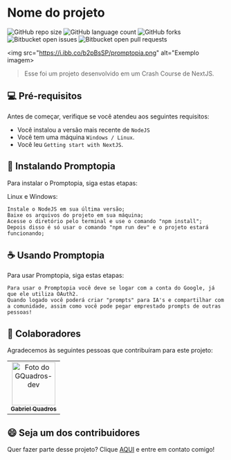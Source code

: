 # Nome do projeto

![GitHub repo size](https://img.shields.io/github/repo-size/iuricode/README-template?style=for-the-badge)
![GitHub language count](https://img.shields.io/github/languages/count/iuricode/README-template?style=for-the-badge)
![GitHub forks](https://img.shields.io/github/forks/iuricode/README-template?style=for-the-badge)
![Bitbucket open issues](https://img.shields.io/bitbucket/issues/iuricode/README-template?style=for-the-badge)
![Bitbucket open pull requests](https://img.shields.io/bitbucket/pr-raw/iuricode/README-template?style=for-the-badge)

<img src="https://i.ibb.co/b2pBsSP/promptopia.png" alt="Exemplo imagem>

> Esse foi um projeto desenvolvido em um Crash Course de NextJS.

## 💻 Pré-requisitos

Antes de começar, verifique se você atendeu aos seguintes requisitos:

- Você instalou a versão mais recente de `NodeJS`
- Você tem uma máquina `Windows / Linux`.
- Você leu `Getting start with NextJS`.

## 🚀 Instalando Promptopia

Para instalar o Promptopia, siga estas etapas:

Linux e Windows:

```
Instale o NodeJS em sua última versão;
Baixe os arquivos do projeto em sua máquina;
Acesse o diretório pelo terminal e use o comando "npm install";
Depois disso é só usar o comando "npm run dev" e o projeto estará funcionando;
```

## ☕ Usando Promptopia

Para usar Promptopia, siga estas etapas:

```
Para usar o Promptopia você deve se logar com a conta do Google, já que ele utiliza OAuth2.
Quando logado você poderá criar "prompts" para IA's e compartilhar com a comunidade, assim como você pode pegar emprestado prompts de outras pessoas!
```


## 🤝 Colaboradores

Agradecemos às seguintes pessoas que contribuíram para este projeto:

<table>
  <tr>
    <td align="center">
      <a href="#" title="defina o titulo do link">
        <img src="https://avatars.githubusercontent.com/gquadros-dev" width="100px;" alt="Foto do GQuadros-dev"/><br>
        <sub>
          <b>Gabriel Quadros</b>
        </sub>
      </a>
    </td>
  </tr>
</table>

## 😄 Seja um dos contribuidores

Quer fazer parte desse projeto? Clique [AQUI](https://wa.me/5549999415495) e entre em contato comigo!
